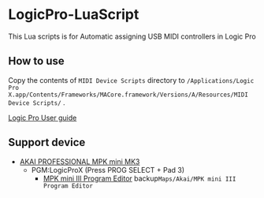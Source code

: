 # LogicPro-LuaScript

This Lua scripts is for Automatic assigning USB MIDI controllers in Logic Pro


## How to use

Copy the contents of  `MIDI Device Scripts` directory to `/Applications/Logic Pro X.app/Contents/Frameworks/MACore.framework/Versions/A/Resources/MIDI Device Scripts/` .

[Logic Pro User guide](https://support.apple.com/en-mn/guide/logicpro/ctlsbfee6d57/mac)

## Support device

- [AKAI PROFESSIONAL MPK mini MK3](https://www.akaipro.com/mpk-mini-mk3)
  - PGM:LogicProX (Press PROG SELECT + Pad 3)
    - [MPK mini III Program Editor](https://support.akaipro.com/en/support/solutions/articles/69000798861-akai-pro-mpk-mini-mk3-frequently-asked-questions) backup`Maps/Akai/MPK mini III Program Editor`



